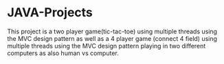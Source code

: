 # JAVA-Projects
This project is a two player game(tic-tac-toe) using multiple threads using the MVC design pattern as well as a 4 player game
(connect 4 field) using multiple threads using the MVC design pattern playing in two different computers as also human vs computer.
